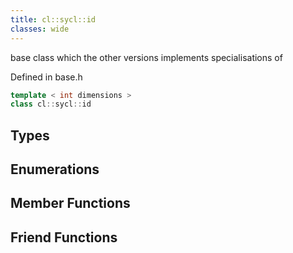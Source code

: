 ```yaml
---
title: cl::sycl::id
classes: wide
---
```



base class which the other versions implements specialisations of 

Defined in base.h

```cpp
template < int dimensions >
class cl::sycl::id
```

## Types

## Enumerations

## Member Functions


## Friend Functions


